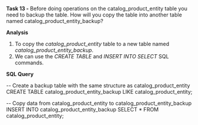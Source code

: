 
**Task 13 -** Before doing operations on the catalog_product_entity table you need to backup the table. How will you copy the table into another table named catalog_product_entity_backup?

**Analysis**

1. To copy the *catalog_product_entity* table to a new table named *catalog_product_entity_backup*.
2. We can use the *CREATE TABLE* and *INSERT INTO SELECT* SQL commands.

**SQL Query**

-- Create a backup table with the same structure as catalog_product_entity
CREATE TABLE catalog_product_entity_backup LIKE catalog_product_entity;



-- Copy data from catalog_product_entity to catalog_product_entity_backup
INSERT INTO catalog_product_entity_backup SELECT * FROM catalog_product_entity;

